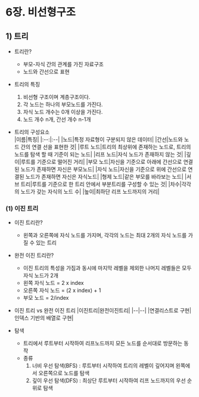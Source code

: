 # 6장. 비선형구조

## 1) 트리 

- 트리란?
    - 부모-자식 간의 관계를 가진 자료구조
    - 노드와 간선으로 표현

- 트리의 특징
    1. 비선형 구조이며 계층구조이다. 
    2. 각 노드는 하나의 부모노드를 가진다. 
    3. 자식 노드 개수는 0개 이상을 가진다. 
    4. 노드 개수 n개, 간선 개수 n-1개

- 트리의 구성요소  
    |이름|특징|
    |:--:|:--|
    |노드|특정 자료형이 구분되지 않은 데이터|
    |간선|노드와 노드 간의 연결 선을 표현한 것|
    |루트 노드|트리의 최상위에 존재하는 노드로, 트리의 노드를 탐색 할 때 기준이 되는 노드|
    |리프 노드|자식 노드가 존재하지 않는 것|
    |깊이|루트를 기준으로 떨어진 거리|
    |부모 노드|자신을 기준으로 아래에 간선으로 연결된 노드가 존재하면 자신은 부모노드|
    |자식 노드|자신을 기준으로 위에 간선으로 연결된 노드가 존재하면 자신은 자식노드|
    |형제 노드|같은 부모를 바라보는 노드|
    |서브 트리|루트를 기준으로 한 트리 안에서 부분트리를 구성할 수 있는 것|
    |차수|각각의 노드가 갖는 자식의 노드 수|
    |높이|최하단 리프 노드까지의 거리|

### (1) 이진 트리 

- 이진 트리란?
    - 왼쪽과 오른쪽에 자식 노드를 가지며, 각각의 노드는 최대 2개의 자식 노드를 가질 수 있는 트리

- 완전 이진 트리란?
    - 이진 트리의 특성을 가짐과 동시에 마지막 레벨을 제외한 나머지 레벨들은 모두 자식 노드가 2개
    - 왼쪽 자식 노드 = 2 x index
    - 오른쪽 자식 노드 = (2 x index) + 1
    - 부모 노드 = 2/index

- 이진 트리 vs 완전 이진 트리 
|이진트리|완전이진트리|
|--|--|
|연결리스트로 구현|인덱스 기반의 배열로 구현|

- 탐색
    - 트리에서 루트부터 시작하여 리프노드까지 모든 노드를 순서대로 방문하는 동작
    - 종류 
        1. 너비 우선 탐색(BFS) : 루트부터 시작하여 트리의 레벨이 깊어지며 왼쪽에서 오른쪽으로 노드를 탐색
        2. 깊이 우선 탐색(DFS) : 최상단 루트부터 시작하여 리프 노드까지의 우선 순위로 탐색
